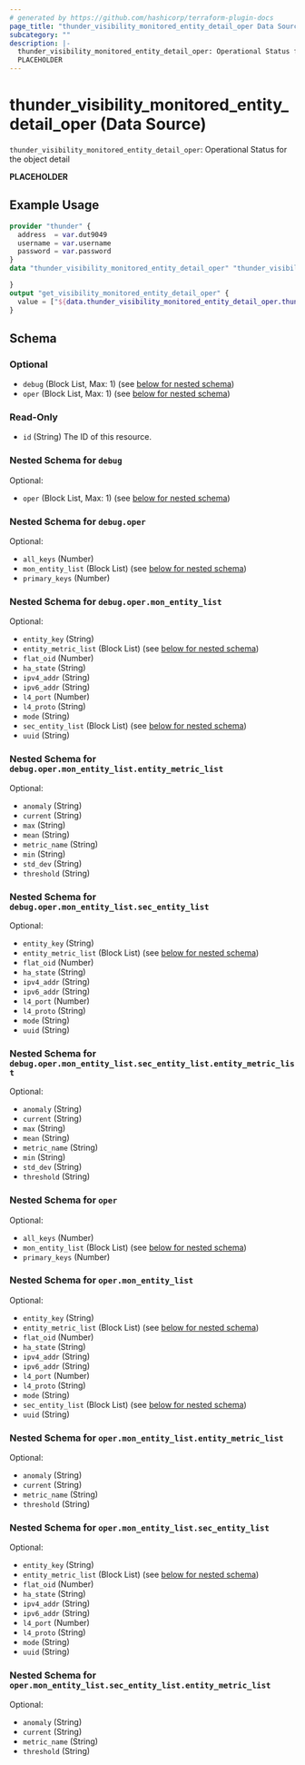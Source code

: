```yaml
---
# generated by https://github.com/hashicorp/terraform-plugin-docs
page_title: "thunder_visibility_monitored_entity_detail_oper Data Source - terraform-provider-thunder"
subcategory: ""
description: |-
  thunder_visibility_monitored_entity_detail_oper: Operational Status for the object detail
  PLACEHOLDER
---
```


# thunder_visibility_monitored_entity_detail_oper (Data Source)

`thunder_visibility_monitored_entity_detail_oper`: Operational Status for the object detail

__PLACEHOLDER__

## Example Usage

```terraform
provider "thunder" {
  address  = var.dut9049
  username = var.username
  password = var.password
}
data "thunder_visibility_monitored_entity_detail_oper" "thunder_visibility_monitored_entity_detail_oper" {

}
output "get_visibility_monitored_entity_detail_oper" {
  value = ["${data.thunder_visibility_monitored_entity_detail_oper.thunder_visibility_monitored_entity_detail_oper}"]
}
```

<!-- schema generated by tfplugindocs -->
## Schema

### Optional

- `debug` (Block List, Max: 1) (see [below for nested schema](#nestedblock--debug))
- `oper` (Block List, Max: 1) (see [below for nested schema](#nestedblock--oper))

### Read-Only

- `id` (String) The ID of this resource.

<a id="nestedblock--debug"></a>
### Nested Schema for `debug`

Optional:

- `oper` (Block List, Max: 1) (see [below for nested schema](#nestedblock--debug--oper))

<a id="nestedblock--debug--oper"></a>
### Nested Schema for `debug.oper`

Optional:

- `all_keys` (Number)
- `mon_entity_list` (Block List) (see [below for nested schema](#nestedblock--debug--oper--mon_entity_list))
- `primary_keys` (Number)

<a id="nestedblock--debug--oper--mon_entity_list"></a>
### Nested Schema for `debug.oper.mon_entity_list`

Optional:

- `entity_key` (String)
- `entity_metric_list` (Block List) (see [below for nested schema](#nestedblock--debug--oper--mon_entity_list--entity_metric_list))
- `flat_oid` (Number)
- `ha_state` (String)
- `ipv4_addr` (String)
- `ipv6_addr` (String)
- `l4_port` (Number)
- `l4_proto` (String)
- `mode` (String)
- `sec_entity_list` (Block List) (see [below for nested schema](#nestedblock--debug--oper--mon_entity_list--sec_entity_list))
- `uuid` (String)

<a id="nestedblock--debug--oper--mon_entity_list--entity_metric_list"></a>
### Nested Schema for `debug.oper.mon_entity_list.entity_metric_list`

Optional:

- `anomaly` (String)
- `current` (String)
- `max` (String)
- `mean` (String)
- `metric_name` (String)
- `min` (String)
- `std_dev` (String)
- `threshold` (String)


<a id="nestedblock--debug--oper--mon_entity_list--sec_entity_list"></a>
### Nested Schema for `debug.oper.mon_entity_list.sec_entity_list`

Optional:

- `entity_key` (String)
- `entity_metric_list` (Block List) (see [below for nested schema](#nestedblock--debug--oper--mon_entity_list--sec_entity_list--entity_metric_list))
- `flat_oid` (Number)
- `ha_state` (String)
- `ipv4_addr` (String)
- `ipv6_addr` (String)
- `l4_port` (Number)
- `l4_proto` (String)
- `mode` (String)
- `uuid` (String)

<a id="nestedblock--debug--oper--mon_entity_list--sec_entity_list--entity_metric_list"></a>
### Nested Schema for `debug.oper.mon_entity_list.sec_entity_list.entity_metric_list`

Optional:

- `anomaly` (String)
- `current` (String)
- `max` (String)
- `mean` (String)
- `metric_name` (String)
- `min` (String)
- `std_dev` (String)
- `threshold` (String)






<a id="nestedblock--oper"></a>
### Nested Schema for `oper`

Optional:

- `all_keys` (Number)
- `mon_entity_list` (Block List) (see [below for nested schema](#nestedblock--oper--mon_entity_list))
- `primary_keys` (Number)

<a id="nestedblock--oper--mon_entity_list"></a>
### Nested Schema for `oper.mon_entity_list`

Optional:

- `entity_key` (String)
- `entity_metric_list` (Block List) (see [below for nested schema](#nestedblock--oper--mon_entity_list--entity_metric_list))
- `flat_oid` (Number)
- `ha_state` (String)
- `ipv4_addr` (String)
- `ipv6_addr` (String)
- `l4_port` (Number)
- `l4_proto` (String)
- `mode` (String)
- `sec_entity_list` (Block List) (see [below for nested schema](#nestedblock--oper--mon_entity_list--sec_entity_list))
- `uuid` (String)

<a id="nestedblock--oper--mon_entity_list--entity_metric_list"></a>
### Nested Schema for `oper.mon_entity_list.entity_metric_list`

Optional:

- `anomaly` (String)
- `current` (String)
- `metric_name` (String)
- `threshold` (String)


<a id="nestedblock--oper--mon_entity_list--sec_entity_list"></a>
### Nested Schema for `oper.mon_entity_list.sec_entity_list`

Optional:

- `entity_key` (String)
- `entity_metric_list` (Block List) (see [below for nested schema](#nestedblock--oper--mon_entity_list--sec_entity_list--entity_metric_list))
- `flat_oid` (Number)
- `ha_state` (String)
- `ipv4_addr` (String)
- `ipv6_addr` (String)
- `l4_port` (Number)
- `l4_proto` (String)
- `mode` (String)
- `uuid` (String)

<a id="nestedblock--oper--mon_entity_list--sec_entity_list--entity_metric_list"></a>
### Nested Schema for `oper.mon_entity_list.sec_entity_list.entity_metric_list`

Optional:

- `anomaly` (String)
- `current` (String)
- `metric_name` (String)
- `threshold` (String)


